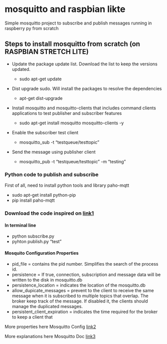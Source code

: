 # mosquitto and raspbian likte
Simple mosquitto project to subscribe and publish messages running in raspberry py from scratch

## Steps to install mosquitto from scratch (on RASPBIAN STRETCH LITE)

- Update the package update list. Download the list to keep the versions updated.
	- sudo apt-get update

- Dist upgrade sudo. Will install the packages to resolve the dependencies
	- apt-get dist-upgrade

- Install mosquitto and mosquitto-clients that includes command clients applications to test publisher and subscriber features
	- sudo apt-get install mosquitto mosquitto-clients -y
	
- Enable the subscriber test client
	- mosquitto_sub -t “testqueue/testtopic”

- Send the message using publisher client
	- mosquitto_pub -t “testqueue/testtopic” -m “testing”

### Python code to publish and subscribe

First of all, need to install python tools and library paho-mqtt
- sudo apt-get install python-pip
- pip install paho-mqtt


### Download the code inspired on [link1](www.eclipse.org/paho/clients/python/)

#### In terminal line

- python subscribe.py
- pyhton publish.py “test”

#### Mosquito Configuration Properties 

- pid_file = contains the pid number. Simplifies the search of the process id.
- persistence = If true, connection, subscription and message data will be 
		written to the disk in mosquitto.db
- persistence_location = indicates the location of the mosquitto.db 
- allow_dupicate_messages = prevent to the client to receive the same message
		when it is subscribed to multiple topics that overlap. 
		The broker keep track of the message.
		If disabled it, the clients should manage the duplicated messages.
- persistent_client_expiration = indicates the time required for the broker to keep a client that 
	
More properties here Mosquitto Config [link2](https://mosquitto.org/man/mosquitto-conf-5.html)

More explanations here Mosquitto Doc [link3](https://mosquitto.org/man/mqtt-7.html)

